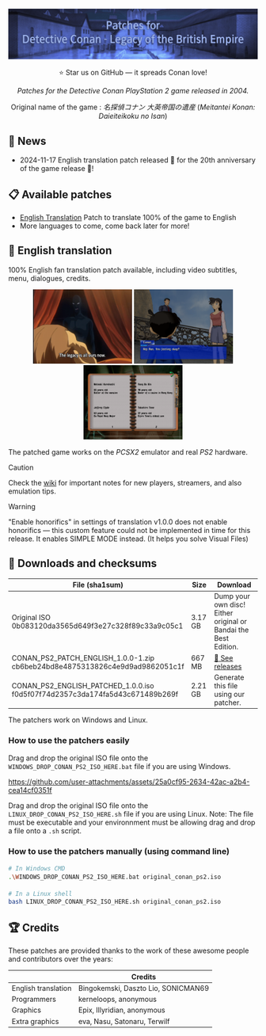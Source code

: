 [![CONAN PS2 PATCH](images/banner.png)](https://github.com/conan-patches/ps2)

<p align="center">
  ⭐ Star us on GitHub — it spreads Conan love!
</p>

<p align="center">
  <i align="center">Patches for the Detective Conan PlayStation 2 game released in 2004.</i>
</p>

<p align="center">
    Original name of the game : <i>名探偵コナン 大英帝国の遺産</i> (<i>Meitantei Konan: Daieiteikoku no Isan</i>)
</p>

## 📰 News

- 2024-11-17 English translation patch released 🚀 for the 20th anniversary of the game release 🎂!

## 📋 Available patches

- [English Translation](#-english-translation) Patch to translate 100% of the game to English
- More languages to come, come back later for more!

## 💬 English translation

100% English fan translation patch available, including video subtitles, menu, dialogues, credits.

<p align="center">
    <img src="images/english/screenshot1.png" width="200" />
    <img src="images/english/screenshot2.png" width="200" />
    <img src="images/english/screenshot3.png" width="200" />
</p>

The patched game works on the *PCSX2* emulator and real *PS2* hardware.

> [!CAUTION]
> Check the [wiki](https://github.com/conan-patches/ps2/wiki) for important notes for new players, streamers, and also emulation tips.

> [!WARNING]
> "Enable honorifics" in settings of translation v1.0.0 does not enable honorifics — this custom feature could not be implemented in time for this release. It enables SIMPLE MODE instead. (It helps you solve Visual Files)


## 💾 Downloads and checksums

| File (sha1sum)                                                                   | Size    | Download                                                            |
|----------------------------------------------------------------------------------|---------|---------------------------------------------------------------------|
| Original ISO<br/>0b083120da3565d649f3e27c328f89c33a9c05c1                        | 3.17 GB | Dump your own disc!<br/>Either original or Bandai the Best Edition. |
| CONAN_PS2_PATCH_ENGLISH_1.0.0-1.zip<br/>cb6beb24bd8e4875313826c4e9d9ad9862051c1f | 667 MB  | [💾 See releases](https://github.com/conan-patches/ps2/releases)    |
| CONAN_PS2_ENGLISH_PATCHED_1.0.0.iso<br/>f0d5f07f74d2357c3da174fa5d43c671489b269f | 2.21 GB | Generate this file using our patcher.                               |

The patchers work on Windows and Linux.

### How to use the patchers easily

Drag and drop the original ISO file onto the `WINDOWS_DROP_CONAN_PS2_ISO_HERE.bat` file if you are using Windows.

https://github.com/user-attachments/assets/25a0cf95-2634-42ac-a2b4-cea14cf0351f

Drag and drop the original ISO file onto the `LINUX_DROP_CONAN_PS2_ISO_HERE.sh` file if you are using Linux. Note: The file must be executable and your environnment must be allowing drag and drop a file onto a `.sh` script.

### How to use the patchers manually (using command line)

```bash
# In Windows CMD
.\WINDOWS_DROP_CONAN_PS2_ISO_HERE.bat original_conan_ps2.iso

# In a Linux shell
bash LINUX_DROP_CONAN_PS2_ISO_HERE.sh original_conan_ps2.iso
```

## 🏆 Credits

These patches are provided thanks to the work of these awesome people and contributors over the years:

|                     | Credits                             |
|---------------------|-------------------------------------|
| English translation | Bingokemski, Daszto Lio, SONICMAN69 |
| Programmers         | kerneloops, anonymous               |
| Graphics            | Epix, Illyridian, anonymous         |
| Extra graphics      | eva, Nasu, Satonaru, Terwilf        |

